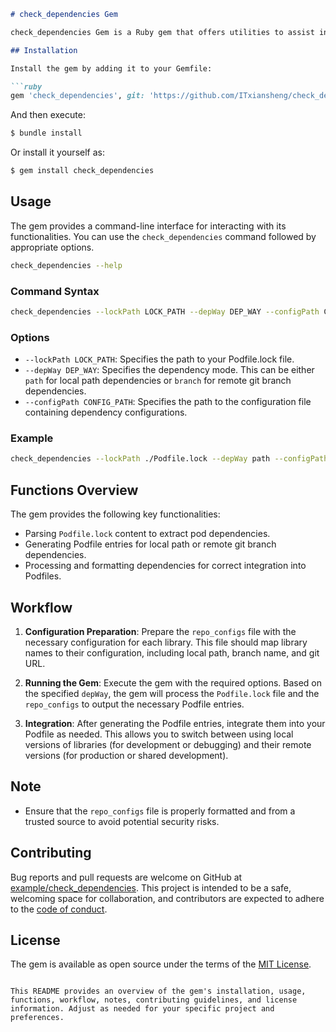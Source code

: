 ```markdown
# check_dependencies Gem

check_dependencies Gem is a Ruby gem that offers utilities to assist in managing CocoaPods dependencies within iOS projects. This gem provides functionality to dynamically switch between local path-based dependencies and remote git branch-based dependencies.

## Installation

Install the gem by adding it to your Gemfile:

```ruby
gem 'check_dependencies', git: 'https://github.com/ITxiansheng/check_dependencies.git'
```

And then execute:

```bash
$ bundle install
```

Or install it yourself as:

```bash
$ gem install check_dependencies
```

## Usage

The gem provides a command-line interface for interacting with its functionalities. You can use the `check_dependencies` command followed by appropriate options.
```bash
check_dependencies --help
``` 
### Command Syntax

```bash
check_dependencies --lockPath LOCK_PATH --depWay DEP_WAY --configPath CONFIG_PATH
```

### Options

- `--lockPath LOCK_PATH`: Specifies the path to your Podfile.lock file.
- `--depWay DEP_WAY`: Specifies the dependency mode. This can be either `path` for local path dependencies or `branch` for remote git branch dependencies.
- `--configPath CONFIG_PATH`: Specifies the path to the configuration file containing dependency configurations.

### Example

```bash
check_dependencies --lockPath ./Podfile.lock --depWay path --configPath ./repo_configs.txt
```

## Functions Overview

The gem provides the following key functionalities:

- Parsing `Podfile.lock` content to extract pod dependencies.
- Generating Podfile entries for local path or remote git branch dependencies.
- Processing and formatting dependencies for correct integration into Podfiles.

## Workflow

1. **Configuration Preparation**: Prepare the `repo_configs` file with the necessary configuration for each library. This file should map library names to their configuration, including local path, branch name, and git URL.

2. **Running the Gem**: Execute the gem with the required options. Based on the specified `depWay`, the gem will process the `Podfile.lock` file and the `repo_configs` to output the necessary Podfile entries.

3. **Integration**: After generating the Podfile entries, integrate them into your Podfile as needed. This allows you to switch between using local versions of libraries (for development or debugging) and their remote versions (for production or shared development).

## Note

- Ensure that the `repo_configs` file is properly formatted and from a trusted source to avoid potential security risks.

## Contributing

Bug reports and pull requests are welcome on GitHub at [example/check_dependencies](https://github.com/ITxiansheng/check_dependencies). This project is intended to be a safe, welcoming space for collaboration, and contributors are expected to adhere to the [code of conduct](https://github.com/ITxiansheng/check_dependencies/blob/main/CODE_OF_CONDUCT.md).

## License

The gem is available as open source under the terms of the [MIT License](https://opensource.org/licenses/MIT).
```

This README provides an overview of the gem's installation, usage, functions, workflow, notes, contributing guidelines, and license information. Adjust as needed for your specific project and preferences.
